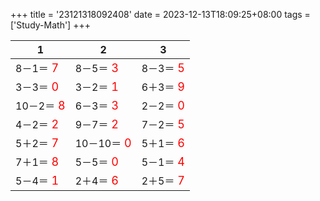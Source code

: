 +++ 
title = '23121318092408' 
date = 2023-12-13T18:09:25+08:00 
tags = ['Study-Math'] 
+++ 

1 | 2 | 3 
-- | -- | -- 
8－1＝<font color=red size=4> 7</font> | 8－5＝<font color=red size=4> 3</font> | 8－3＝<font color=red size=4> 5</font> 
3－3＝<font color=red size=4> 0</font> | 3－2＝<font color=red size=4> 1</font> | 6＋3＝<font color=red size=4> 9</font> 
10－2＝<font color=red size=4> 8</font> | 6－3＝<font color=red size=4> 3</font> | 2－2＝<font color=red size=4> 0</font> 
4－2＝<font color=red size=4> 2</font> | 9－7＝<font color=red size=4> 2</font> | 7－2＝<font color=red size=4> 5</font> 
5＋2＝<font color=red size=4> 7</font> | 10－10＝<font color=red size=4> 0</font> | 5＋1＝<font color=red size=4> 6</font> 
7＋1＝<font color=red size=4> 8</font> | 5－5＝<font color=red size=4> 0</font> | 5－1＝<font color=red size=4> 4</font> 
5－4＝<font color=red size=4> 1</font> | 2＋4＝<font color=red size=4> 6</font> | 2＋5＝<font color=red size=4> 7</font> 

